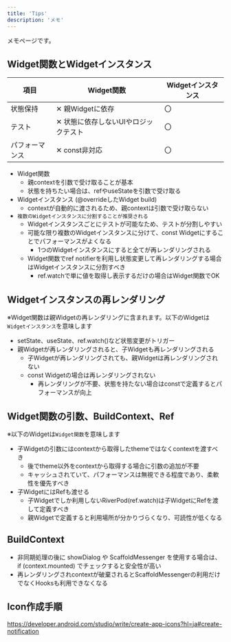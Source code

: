 ```yaml
---
title: 'Tips'
description: 'メモ'
---
```


メモページです。

## Widget関数とWidgetインスタンス

| 項目           | Widget関数                           | Widgetインスタンス |
| -------------- | ------------------------------------ | ------------------ |
| 状態保持       | ✕ 親Widgetに依存                     | 〇                 |
| テスト         | ✕ 状態に依存しないUIやロジックテスト | 〇                 |
| パフォーマンス | ✕ const非対応                        | 〇                 |

- Widget関数
  - 親contextを引数で受け取ることが基本
  - 状態を持ちたい場合は、refやuseStateを引数で受け取る
- Widgetインスタンス (@overrideしたWidget build)
  - contextが自動的に渡されるため、親contextは引数で受け取らない
- `複数のWidgetインスタンスに分割することが推奨される`
  - Widgetインスタンスごとにテストが可能なため、テストが分割しやすい
  - 可能な限り複数のWidgetインスタンスに分けて、const Widgetにすることでパフォーマンスがよくなる
    - 1つのWidgetインスタンスにすると全てが再レンダリングされる
  - Widget関数でref notifierを利用し状態変更して再レンダリングする場合はWidgetインスタンスに分割すべき
    - ref.watchで単に値を取得し表示するだけの場合はWidget関数でOK

## Widgetインスタンスの再レンダリング

※Widget関数は親Widgetの再レンダリングに含まれます。以下のWidgetは`Widgetインスタンス`を意味します

- setState、useState、ref.watch()など状態変更がトリガー
- 親Widgetが再レンダリングされると、子Widgetも再レンダリングされる
  - 子Widgetが再レンダリングされても、親Widgetは再レンダリングされない
  - const Widgetの場合は再レンダリングされない
    - 再レンダリングが不要、状態を持たない場合はconstで定義するとパフォーマンスが向上

## Widget関数の引数、BuildContext、Ref

※以下のWidgetは`Widget関数`を意味します

- 子Widgetの引数にはcontextから取得したthemeではなくcontextを渡すべき
  - 後でtheme以外をcontextから取得する場合に引数の追加が不要
  - キャッシュされていて、パフォーマンスは無視できる程度であり、柔軟性を優先すべき
- 子WidgetにはRefも渡せる
  - 子Widgetでしか利用しないRiverPod(ref.watch)は子WidgetにRefを渡して定義すべき
  - 親Widgetで定義すると利用場所が分かりづらくなり、可読性が低くなる

## BuildContext

- 非同期処理の後に showDialog や ScaffoldMessenger を使用する場合は、if (context.mounted) でチェックすると安全性が高い
- 再レンダリングされcontextが破棄されるとScaffoldMessengerの利用だけでなくHooksも利用できなくなる

## Icon作成手順

https://developer.android.com/studio/write/create-app-icons?hl=ja#create-notification
